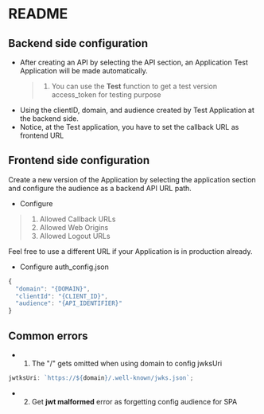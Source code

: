 # README

## Backend side configuration

- After creating an API by selecting the API section, an Application Test Application will be made automatically.
  > 1.  You can use the **Test** function to get a test version access_token for testing purpose
- Using the clientID, domain, and audience created by Test Application at the backend side.
- Notice, at the Test application, you have to set the callback URL as frontend URL

## Frontend side configuration

Create a new version of the Application by selecting the application section and configure the audience as a backend API URL path.

- Configure

> 1.  Allowed Callback URLs
> 2.  Allowed Web Origins
> 3.  Allowed Logout URLs

Feel free to use a different URL if your Application is in production already.

- Configure auth_config.json

```ts
{
  "domain": "{DOMAIN}",
  "clientId": "{CLIENT_ID}",
  "audience": "{API_IDENTIFIER}"
}
```

## Common errors

- 1. The "/" gets omitted when using domain to config jwksUri

```ts
jwtksUri: `https://${domain}/.well-known/jwks.json`;
```

- 2. Get **jwt malformed** error as forgetting config audience for SPA
